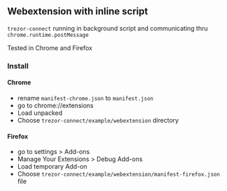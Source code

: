 ## Webextension with inline script

`trezor-connect` running in background script and communicating thru `chrome.runtime.postMessage`

Tested in Chrome and Firefox


### Install

#### Chrome
- rename `manifest-chrome.json` to `manifest.json`
- go to chrome://extensions
- Load unpacked
- Choose `trezor-connect/example/webextension` directory

#### Firefox
- go to settings > Add-ons
- Manage Your Extensions > Debug Add-ons
- Load temporary Add-on
- Choose `trezor-connect/example/webextension/manifest-firefox.json` file